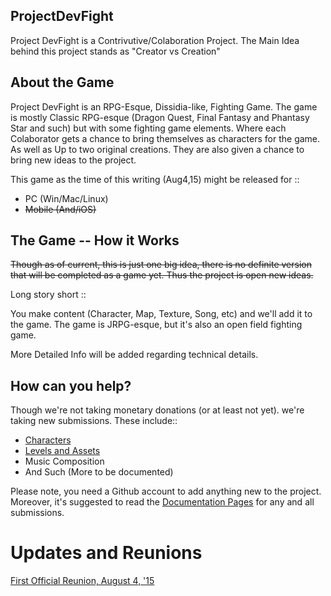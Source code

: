## ProjectDevFight

Project DevFight is a Contrivutive/Colaboration Project.
The Main Idea behind this project stands as "Creator vs Creation"

## About the Game

Project DevFight is an RPG-Esque, Dissidia-like, Fighting Game.
The game is  mostly Classic RPG-esque (Dragon Quest, Final Fantasy and
Phantasy Star and such) but with some fighting game elements.
Where each Colaborator gets a chance to bring themselves as characters
for the game. As well as Up to two original creations. They are also
given a chance to bring new ideas to the project.

This game as the time of this writing (Aug4,15) might be released for ::
* PC (Win/Mac/Linux)
* ~~Mobile (And/iOS)~~

## The Game -- How it Works
~~Though as of current, this is just one big idea, there is no definite
version that will be completed as a game yet. Thus the project is open
new ideas.~~

Long story short ::

You make content (Character, Map, Texture, Song, etc) and we'll add it to the
game. The game is JRPG-esque, but it's also an open field fighting game.

More Detailed Info will be added regarding technical details.



## How can you help?
Though we're not taking monetary donations (or at least not yet).
we're taking new submissions. These include::
* [Characters](./Documentation/CharacterSubmission.md)
* [Levels and Assets](./Documentation/LevelSubmission.md)
* Music Composition
* And Such (More to be documented)

Please note, you need a Github account to add anything new to the project.
Moreover, it's suggested to read the [Documentation Pages](./Documentation/README.md) for any and all submissions.
# Updates and Reunions

[First Official Reunion, August 4, '15](./Reunions/August4.md)
